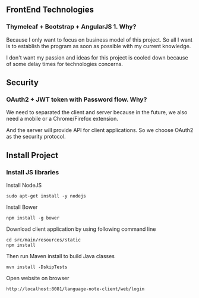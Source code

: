 ## FrontEnd Technologies
### Thymeleaf + Bootstrap + AngularJS 1. Why?<br/>
<p>Because I only want to focus on business model of this project. So all I want is to establish the program as soon as possible with my current knowledge.</p> 
<p>I don't want my passion and ideas for this project is cooled down because of some delay times for technologies concerns.</p> 

## Security
### OAuth2 + JWT token with Password flow. Why?
We need to separated the client and server because in the future, we also need a mobile or a Chrome/Firefox extension.<p/>
And the server will provide API for client applications. So we choose OAuth2 as the security protocol.
 
## Install Project
### Install JS libraries
Install NodeJS
```
sudo apt-get install -y nodejs
```

Install Bower
```
npm install -g bower 
```

Download client application by using following command line
```
cd src/main/resources/static
npm install 
```
Then run Maven install to build Java classes
```
mvn install -DskipTests
```

Open website on browser
```
http://localhost:8081/language-note-client/web/login
```